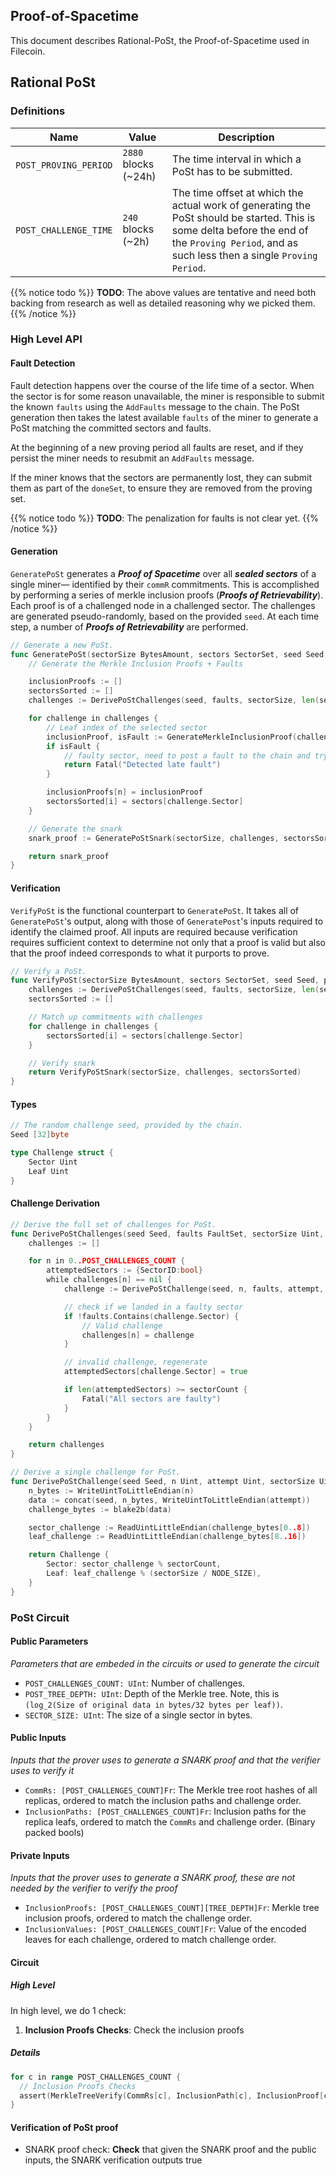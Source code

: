 ## Proof-of-Spacetime

This document describes Rational-PoSt, the Proof-of-Spacetime used in Filecoin.

## Rational PoSt

### Definitions

| Name | Value |Description |
|------|-------|------------|
| `POST_PROVING_PERIOD` | `2880` blocks  (~24h) | The time interval in which a PoSt has to be submitted. |
| `POST_CHALLENGE_TIME` | `240` blocks (~2h) | The time offset at which the actual work of generating the PoSt should be started. This is some delta before the end of the `Proving Period`, and as such less then a single `Proving Period`. |

{{% notice todo %}}
**TODO**: The above values are tentative and need both backing from research as well as detailed reasoning why we picked them.
{{% /notice %}}

### High Level API

#### Fault Detection

Fault detection happens over the course of the life time of a sector. When the sector is for some reason unavailable, the miner is responsible to submit the known `faults` using the `AddFaults` message to the chain.
The PoSt generation then takes the latest available `faults` of the miner to generate a PoSt matching the committed sectors and faults.

At the beginning of a new proving period all faults are reset, and if they persist the miner needs to resubmit an `AddFaults` message.

If the miner knows that the sectors are permanently lost, they can submit them as part of the `doneSet`, to ensure they are removed from the proving set.


{{% notice todo %}}
**TODO**: The penalization for faults is not clear yet.
{{% /notice %}}

#### Generation

`GeneratePoSt` generates a __*Proof of Spacetime*__ over all  __*sealed sectors*__ of a single miner— identified by their `commR` commitments. This is accomplished by performing a series of merkle inclusion proofs (__*Proofs of Retrievability*__). Each proof is of a challenged node in a challenged sector. The challenges are generated pseudo-randomly, based on the provided `seed`. At each time step, a number of __*Proofs of Retrievability*__ are performed.

```go
// Generate a new PoSt.
func GeneratePoSt(sectorSize BytesAmount, sectors SectorSet, seed Seed, faults FaultSet) PoStProof {
    // Generate the Merkle Inclusion Proofs + Faults

    inclusionProofs := []
	sectorsSorted := []
    challenges := DerivePoStChallenges(seed, faults, sectorSize, len(sectors))

    for challenge in challenges {
        // Leaf index of the selected sector
        inclusionProof, isFault := GenerateMerkleInclusionProof(challenge.Sector, challenge.Leaf)
        if isFault {
            // faulty sector, need to post a fault to the chain and try to recover from it
            return Fatal("Detected late fault")
        }

        inclusionProofs[n] = inclusionProof
		sectorsSorted[i] = sectors[challenge.Sector]
    }

    // Generate the snark
    snark_proof := GeneratePoStSnark(sectorSize, challenges, sectorsSorted, inclusionProofs)

    return snark_proof
}
```

#### Verification

`VerifyPoSt` is the functional counterpart to `GeneratePoSt`. It takes all of `GeneratePoSt`'s output, along with those of `GeneratePost`'s inputs required to identify the claimed proof. All inputs are required because verification requires sufficient context to determine not only that a proof is valid but also that the proof indeed corresponds to what it purports to prove.

```go
// Verify a PoSt.
func VerifyPoSt(sectorSize BytesAmount, sectors SectorSet, seed Seed, proof PoStProof, faults FaultSet) bool {
    challenges := DerivePoStChallenges(seed, faults, sectorSize, len(sectors))
    sectorsSorted := []

    // Match up commitments with challenges
    for challenge in challenges {
        sectorsSorted[i] = sectors[challenge.Sector]
    }

    // Verify snark
    return VerifyPoStSnark(sectorSize, challenges, sectorsSorted)
}
```


#### Types

```go
// The random challenge seed, provided by the chain.
Seed [32]byte
```

```go
type Challenge struct {
    Sector Uint
    Leaf Uint
}
```

#### Challenge Derivation

```go
// Derive the full set of challenges for PoSt.
func DerivePoStChallenges(seed Seed, faults FaultSet, sectorSize Uint, sectorCount Uint) [POST_CHALLENGES_COUNT]Challenge {
    challenges := []

    for n in 0..POST_CHALLENGES_COUNT {
        attemptedSectors := {SectorID:bool}
        while challenges[n] == nil {
            challenge := DerivePoStChallenge(seed, n, faults, attempt, sectorSize, sectorCount)

            // check if we landed in a faulty sector
            if !faults.Contains(challenge.Sector) {
                // Valid challenge
                challenges[n] = challenge
            }

            // invalid challenge, regenerate
            attemptedSectors[challenge.Sector] = true

            if len(attemptedSectors) >= sectorCount {
                Fatal("All sectors are faulty")
            }
        }
    }

    return challenges
}

// Derive a single challenge for PoSt.
func DerivePoStChallenge(seed Seed, n Uint, attempt Uint, sectorSize Uint, sectorCount Uint) Challenge {
    n_bytes := WriteUintToLittleEndian(n)
    data := concat(seed, n_bytes, WriteUintToLittleEndian(attempt))
    challenge_bytes := blake2b(data)

    sector_challenge := ReadUintLittleEndian(challenge_bytes[0..8])
    leaf_challenge := ReadUintLittleEndian(challenge_bytes[8..16])

    return Challenge {
        Sector: sector_challenge % sectorCount,
        Leaf: leaf_challenge % (sectorSize / NODE_SIZE),
    }
}
```


### PoSt Circuit

#### Public Parameters

*Parameters that are embeded in the circuits or used to generate the circuit*

- `POST_CHALLENGES_COUNT: UInt`: Number of challenges.
- `POST_TREE_DEPTH: UInt`: Depth of the Merkle tree. Note, this is `(log_2(Size of original data in bytes/32 bytes per leaf))`.
- `SECTOR_SIZE: UInt`: The size of a single sector in bytes.

#### Public Inputs

*Inputs that the prover uses to generate a SNARK proof and that the verifier uses to verify it*

- `CommRs: [POST_CHALLENGES_COUNT]Fr`: The Merkle tree root hashes of all replicas, ordered to match the inclusion paths and challenge order.
- `InclusionPaths: [POST_CHALLENGES_COUNT]Fr`: Inclusion paths for the replica leafs, ordered to match the `CommRs` and challenge order. (Binary packed bools)

#### Private Inputs

*Inputs that the prover uses to generate a SNARK proof, these are not needed by the verifier to verify the proof*

- `InclusionProofs: [POST_CHALLENGES_COUNT][TREE_DEPTH]Fr`: Merkle tree inclusion proofs, ordered to match the challenge order.
- `InclusionValues: [POST_CHALLENGES_COUNT]Fr`: Value of the encoded leaves for each challenge, ordered to match challenge order.


#### Circuit

##### High Level

In high level, we do 1 check:

1. **Inclusion Proofs Checks**: Check the inclusion proofs

##### Details

```go
for c in range POST_CHALLENGES_COUNT {
  // Inclusion Proofs Checks
  assert(MerkleTreeVerify(CommRs[c], InclusionPath[c], InclusionProof[c], InclusionValue[c]))
}
```

#### Verification of PoSt proof

- SNARK proof check: **Check** that given the SNARK proof and the public inputs, the SNARK verification outputs true
